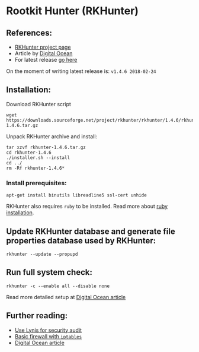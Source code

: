 # Rootkit Hunter (RKHunter)

## References:

- [RKHunter project page](http://rkhunter.sourceforge.net/)
- Article by [Digital Ocean](https://www.digitalocean.com/community/tutorials/how-to-use-rkhunter-to-guard-against-rootkits-on-an-ubuntu-vps)
- For latest release [go here](https://sourceforge.net/projects/rkhunter/files/)

On the moment of writing latest release is: `v1.4.6 2018-02-24`

## Installation:

Download RKHunter script

```shell
wget https://downloads.sourceforge.net/project/rkhunter/rkhunter/1.4.6/rkhunter-1.4.6.tar.gz
```

Unpack RKHunter archive and install:

```shell
tar xzvf rkhunter-1.4.6.tar.gz
cd rkhunter-1.4.6
./installer.sh --install
cd ../
rm -Rf rkhunter-1.4.6*
```

### Install prerequisites:

```shell
apt-get install binutils libreadline5 ssl-cert unhide
```

RKHunter also requires `ruby` to be installed. Read more about [ruby installation](https://www.ruby-lang.org/en/documentation/installation).

## Update RKHunter database and generate file properties database used by RKHunter:

```shell
rkhunter --update --propupd
```

## Run full system check:

```shell
rkhunter -c --enable all --disable none
```

Read more detailed setup at [Digital Ocean article](https://www.digitalocean.com/community/tutorials/how-to-use-rkhunter-to-guard-against-rootkits-on-an-ubuntu-vps)

## Further reading:

- [Use Lynis for security audit](https://github.com/VeliovGroup/ostrio/blob/master/tutorials/linux/security/lynis-security-audit.md)
- [Basic firewall with `iptables`](https://github.com/VeliovGroup/ostrio/blob/master/tutorials/linux/security/iptables-firewall.md)
- [Digital Ocean article](https://www.digitalocean.com/community/tutorials/how-to-use-rkhunter-to-guard-against-rootkits-on-an-ubuntu-vps)
